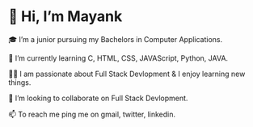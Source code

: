 # 👋 Hi, I’m Mayank

🎓 I’m a junior pursuing my Bachelors in Computer Applications.

🌱 I’m currently learning C, HTML, CSS, JAVAScript, Python, JAVA.

👨‍💻 I am passionate about Full Stack Devlopment & I enjoy learning new things.

💞️ I’m looking to collaborate on Full Stack Devlopment.

📫 To reach me ping me on gmail, twitter, linkedin.
